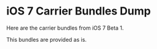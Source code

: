 iOS 7 Carrier Bundles Dump
=====================

Here are the carrier bundles from iOS 7 Beta 1.

This bundles are provided as is.
